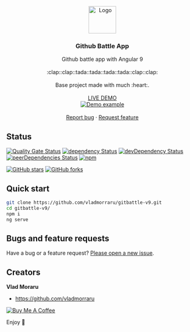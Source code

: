 <p align="center">
  <a href="https://angular.io/">
    <img src="https://www.angularexampleapp.com/assets/images/angular.svg" alt="Logo" width=72 height=72>
  </a>

  <h3 align="center">Github Battle App</h3>

  <p align="center">
    Github battle app with Angular 9
    <br>
    <br>
    :clap::clap::tada::tada::tada::tada::clap::clap:
    <br>
    <br>
    Base project made with much :heart:.
    <br>
    <br>
    <a href="https://vibrant-cori-06b9bd.netlify.app/">LIVE DEMO</a>
    <br>
    <a href="https://vibrant-cori-06b9bd.netlify.app/">
      <img src="https://media.giphy.com/media/jt9sqnqsZnVRQpvbsi/giphy.gif" alt="Demo example"/>
    </a>
    <br>
    <br>
    <a href="https://github.com/vladmorraru/gitbattle-v9/issues/new">Report bug</a>
    ·
    <a href="https://github.com/vladmorraru/gitbattle-v9/issues/new">Request feature</a>
  </p>
</p>

## Status

[![Quality Gate Status](https://sonarcloud.io/api/project_badges/measure?project=vladmorraru_gitbattle-v9&metric=alert_status)](https://sonarcloud.io/dashboard?id=vladmorraru_gitbattle-v9)
[![dependency Status](https://david-dm.org/vladmorraru/gitbattle-v9.svg)](https://david-dm.org/vladmorraru/gitbattle-v9#info=dependencies)
[![devDependency Status](https://david-dm.org/vladmorraru/gitbattle-v9/dev-status.svg)](https://david-dm.org/vladmorraru/gitbattle-v9/#info=devDependencies)
[![peerDependencies Status](https://david-dm.org/vladmorraru/gitbattle-v9/peer-status.svg)](https://david-dm.org/vladmorraru/gitbattle-v9?type=peer)
[![npm](https://img.shields.io/badge/demo-online-brightgreen.svg)](https://vibrant-cori-06b9bd.netlify.app/)

[![GitHub stars](https://img.shields.io/github/stars/vladmorraru/gitbattle-v9.svg?style=social&label=Star)](https://github.com/vladmorraru/gitbattle-v9)
[![GitHub forks](https://img.shields.io/github/forks/vladmorraru/gitbattle-v9.svg?style=social&label=Fork)](https://github.com/vladmorraru/gitbattle-v9/fork)

## Quick start

 ```bash
 git clone https://github.com/vladmorraru/gitbattle-v9.git 
 cd gitbattle-v9/
 npm i
 ng serve
 ```

## Bugs and feature requests

Have a bug or a feature request? [Please open a new issue](https://github.com/vladmorraru/gitbattle-v9/issues/new).

## Creators

**Vlad Moraru**

- <https://github.com/vladmorraru>

<a href="https://www.buymeacoffee.com/ismaestro" target="_blank"><img src="http://i65.tinypic.com/2rx8kn8.jpg" border="0" alt="Buy Me A Coffee"></a>

Enjoy :metal:
